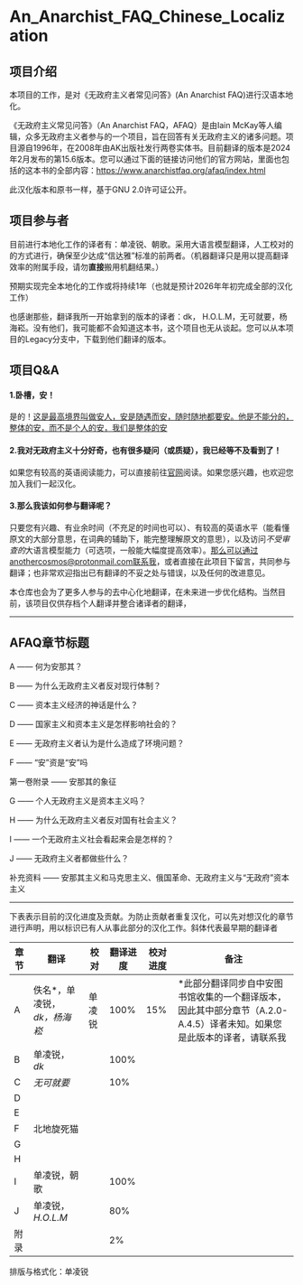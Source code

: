 # An_Anarchist_FAQ_Chinese_Localization

## 项目介绍

本项目的工作，是对《无政府主义者常见问答》(An Anarchist FAQ)进行汉语本地化。

《无政府主义常见问答》（An Anarchist FAQ，AFAQ）是由Iain McKay等人编辑，众多无政府主义者参与的一个项目，旨在回答有关无政府主义的诸多问题。项目源自1996年，在2008年由AK出版社发行两卷实体书。目前翻译的版本是2024年2月发布的第15.6版本。您可以通过下面的链接访问他们的官方网站，里面也包括的这本书的全部内容：https://www.anarchistfaq.org/afaq/index.html

此汉化版本和原书一样，基于GNU 2.0许可证公开。

## 项目参与者

目前进行本地化工作的译者有：单凌锐、朝歌。采用大语言模型翻译，人工校对的的方式进行，确保至少达成“信达雅”标准的前两者。（机器翻译只是用以提高翻译效率的附属手段，请勿**直接**搬用机翻结果。）

预期实现完全本地化的工作或将持续1年（也就是预计2026年年初完成全部的汉化工作）

也感谢那些，翻译我所一开始拿到的版本的译者：dk， H.O.L.M，无可就要，杨海崧。没有他们，我可能都不会知道这本书，这个项目也无从谈起。您可以从本项目的Legacy分支中，下载到他们翻译的版本。

## 项目Q&A

#### 1.卧槽，安！

是的！[这是最高境界叫做安人，安是随遇而安，随时随地都要安。他是不能分的，整体的安，而不是个人的安，我们是整体的安](https://www.bilibili.com/video/BV1fh411A7P5/)

#### 2.我对无政府主义十分好奇，也有很多疑问（或质疑），我已经等不及看到了！

如果您有较高的英语阅读能力，可以直接前往[官网](https://www.anarchistfaq.org/afaq/index.html)阅读。如果您感兴趣，也欢迎您加入我们一起汉化。

#### 3.那么我该如何参与翻译呢？

只要您有兴趣、有业余时间（不充足的时间也可以）、有较高的英语水平（能看懂原文的大部分意思，在词典的辅助下，能完整理解原文的意思），以及访问*不受审查的*大语言模型能力（可选项，一般能大幅度提高效率）。那么可以通过anothercosmos@protonmail.com联系我，或者直接在此项目下留言，共同参与翻译；也非常欢迎指出已有翻译的不妥之处与错误，以及任何的改进意见。

本仓库也会为了更多人参与的去中心化地翻译，在未来进一步优化结构。当然目前，该项目仅供存档个人翻译并整合诸译者的翻译，

-----

## AFAQ章节标题

A —— 何为安那其？

B —— 为什么无政府主义者反对现行体制？

C —— 资本主义经济的神话是什么？

D —— 国家主义和资本主义是怎样影响社会的？

E —— 无政府主义者认为是什么造成了环境问题？

F —— “安”资是“安”吗

第一卷附录 —— 安那其的象征

G —— 个人无政府主义是资本主义吗？

H —— 为什么无政府主义者反对国有社会主义？

I —— 一个无政府主义社会看起来会是怎样的？

J —— 无政府主义者都做些什么？

补充资料 —— 安那其主义和马克思主义、俄国革命、无政府主义与“无政府”资本主义

-----

下表表示目前的汉化进度及贡献。为防止贡献者重复汉化，可以先对想汉化的章节进行声明，用以标识已有人从事此部分的汉化工作。斜体代表最早期的翻译者

| 章节  | 翻译               | 校对  | 翻译进度 | 校对进度 | 备注                                                                |
| --- | ---------------- | --- | ---- | ---- | ----------------------------------------------------------------- |
| A   | 佚名*，单凌锐，*dk，杨海崧* | 单凌锐 | 100% | 15%  | *此部分翻译同步自中安图书馆收集的一个翻译版本，因此其中部分章节（A.2.0-A.4.5）译者未知。如果您是此版本的译者，请联系我 |
| B   | 单凌锐，*dk*         |     | 100% |      |                                                                   |
| C   | *无可就要*           |     | 10%  |      |                                                                   |
| D   |                  |     |      |      |                                                                   |
| E   |                  |     |      |      |                                                                   |
| F   | 北地旋死猫            |     |      |      |                                                                   |
| G   |                  |     |      |      |                                                                   |
| H   |                  |     |      |      |                                                                   |
| I   | 单凌锐，朝歌           |     | 100% |      |                                                                   |
| J   | 单凌锐，*H.O.L.M*    |     | 80%  |      |                                                                   |
| 附录  |                  |     | 2%   |      |                                                                   |

排版与格式化：单凌锐
